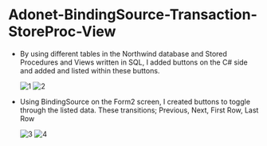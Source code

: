 # Adonet-BindingSource-Transaction-StoreProc-View
<ul>
<li>By using different tables in the Northwind database and Stored Procedures and Views written in SQL, I added buttons on the C# side and added and listed within these buttons.</li>

  
![1](https://user-images.githubusercontent.com/75967411/216673197-bb1d7290-ca25-4fac-8375-dc1ca959e2cf.png)
![2](https://user-images.githubusercontent.com/75967411/216673201-b9212f86-82e3-441f-bc2e-ca337dd9f789.png)


<li>Using BindingSource on the Form2 screen, I created buttons to toggle through the listed data. These transitions; Previous, Next, First Row, Last Row </li>

  
![3](https://user-images.githubusercontent.com/75967411/216673205-023d6f94-c9a0-4f30-8893-2be2f7f9a4da.png)
![4](https://user-images.githubusercontent.com/75967411/216673209-c2884f89-2d16-42d5-8499-2424cd6c4767.png)
</ul>
